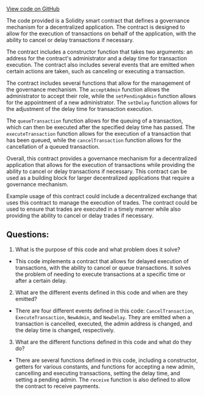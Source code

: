 [View code on GitHub](zoo-labs/zoo/blob/master/core/src/constants/abis/timelock.json)

The code provided is a Solidity smart contract that defines a governance mechanism for a decentralized application. The contract is designed to allow for the execution of transactions on behalf of the application, with the ability to cancel or delay transactions if necessary. 

The contract includes a constructor function that takes two arguments: an address for the contract's administrator and a delay time for transaction execution. The contract also includes several events that are emitted when certain actions are taken, such as canceling or executing a transaction. 

The contract includes several functions that allow for the management of the governance mechanism. The `acceptAdmin` function allows the administrator to accept their role, while the `setPendingAdmin` function allows for the appointment of a new administrator. The `setDelay` function allows for the adjustment of the delay time for transaction execution. 

The `queueTransaction` function allows for the queuing of a transaction, which can then be executed after the specified delay time has passed. The `executeTransaction` function allows for the execution of a transaction that has been queued, while the `cancelTransaction` function allows for the cancellation of a queued transaction. 

Overall, this contract provides a governance mechanism for a decentralized application that allows for the execution of transactions while providing the ability to cancel or delay transactions if necessary. This contract can be used as a building block for larger decentralized applications that require a governance mechanism. 

Example usage of this contract could include a decentralized exchange that uses this contract to manage the execution of trades. The contract could be used to ensure that trades are executed in a timely manner while also providing the ability to cancel or delay trades if necessary.
## Questions: 
 1. What is the purpose of this code and what problem does it solve?
- This code implements a contract that allows for delayed execution of transactions, with the ability to cancel or queue transactions. It solves the problem of needing to execute transactions at a specific time or after a certain delay.

2. What are the different events defined in this code and when are they emitted?
- There are four different events defined in this code: `CancelTransaction`, `ExecuteTransaction`, `NewAdmin`, and `NewDelay`. They are emitted when a transaction is cancelled, executed, the admin address is changed, and the delay time is changed, respectively.

3. What are the different functions defined in this code and what do they do?
- There are several functions defined in this code, including a constructor, getters for various constants, and functions for accepting a new admin, cancelling and executing transactions, setting the delay time, and setting a pending admin. The `receive` function is also defined to allow the contract to receive payments.